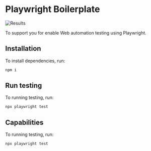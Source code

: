 # Playwright Boilerplate

![Results](https://github.com/noviantonugroho4/xero/blob/main/pic/playwright.png?raw=true)

To support you for enable Web automation testing using Playwright.

## Installation

To install dependencies, run:

```bash
npm i
```

## Run testing

To running testing, run:

```bash
npx playwright test
```

## Capabilities

To running testing, run:

```bash
npx playwright test
```